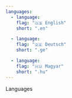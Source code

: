 ```yaml
---
languages:
  - language:
    flag: "🇬🇧 English"
    short: ".en"

  - language:
    flag: "🇩🇪 Deutsch"
    short: ".ge"

  - language:
    flag: "🇭🇺 Magyar"
    short: ".hu"
---
```


Languages
